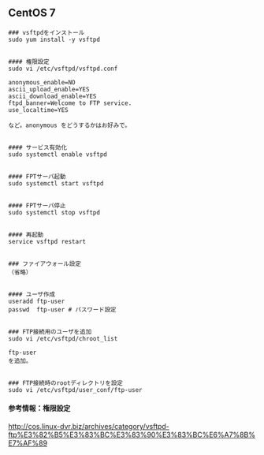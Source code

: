 ## CentOS 7
```
### vsftpdをインストール
sudo yum install -y vsftpd


#### 権限設定
sudo vi /etc/vsftpd/vsftpd.conf

anonymous_enable=NO
ascii_upload_enable=YES
ascii_download_enable=YES
ftpd_banner=Welcome to FTP service.
use_localtime=YES

など。anonymous をどうするかはお好みで。


#### サービス有効化
sudo systemctl enable vsftpd


#### FPTサーバ起動
sudo systemctl start vsftpd


#### FPTサーバ停止
sudo systemctl stop vsftpd


#### 再起動
service vsftpd restart


### ファイアウォール設定
（省略）


#### ユーザ作成
useradd ftp-user
passwd  ftp-user # パスワード設定


### FTP接続用のユーザを追加
sudo vi /etc/vsftpd/chroot_list

ftp-user
を追加。


### FTP接続時のrootディレクトリを設定
sudo vi /etc/vsftpd/user_conf/ftp-user

```


#### 参考情報：権限設定
http://cos.linux-dvr.biz/archives/category/vsftpd-ftp%E3%82%B5%E3%83%BC%E3%83%90%E3%83%BC%E6%A7%8B%E7%AF%89

